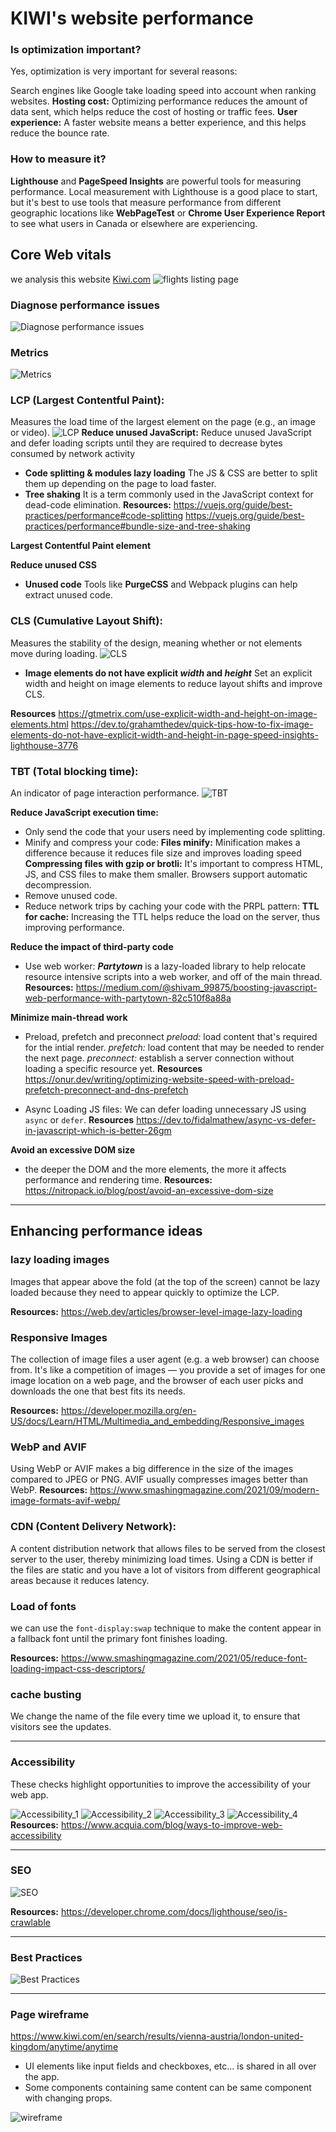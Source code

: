 # KIWI's website performance

### Is optimization important?
Yes, optimization is very important for several reasons:

Search engines like Google take loading speed into account when ranking websites.
**Hosting cost:** Optimizing performance reduces the amount of data sent, which helps reduce the cost of hosting or traffic fees.
**User experience:** A faster website means a better experience, and this helps reduce the bounce rate.

### How to measure it?
**Lighthouse** and **PageSpeed Insights** are powerful tools for measuring performance.
Local measurement with Lighthouse is a good place to start, but it's best to use tools that measure performance from different geographic locations like **WebPageTest** or **Chrome User Experience Report** to see what users in Canada or elsewhere are experiencing.

## Core Web vitals
we analysis this website [Kiwi.com](https://www.kiwi.com/en/search/results/vienna-austria/london-united-kingdom/anytime/anytime)
![flights listing page](images/kiwi.PNG)
### Diagnose performance issues
![Diagnose performance issues](images/diagnose.PNG)
### Metrics
![Metrics](images/metrics.PNG)

### LCP (Largest Contentful Paint):
 Measures the load time of the largest element on the page (e.g., an image or video).
![LCP](images/LCP.PNG)
 **Reduce unused JavaScript:** Reduce unused JavaScript and defer loading scripts until they are required to decrease bytes consumed by network activity
- **Code splitting & modules lazy loading**
The JS & CSS are better to split them up depending on the page to load faster.
- **Tree shaking** 
It is a term commonly used in the JavaScript context for dead-code elimination.
**Resources:** 
https://vuejs.org/guide/best-practices/performance#code-splitting
https://vuejs.org/guide/best-practices/performance#bundle-size-and-tree-shaking

**Largest Contentful Paint element** 

**Reduce unused CSS**
- **Unused code**
Tools like **PurgeCSS** and Webpack plugins can help extract unused code.


### CLS (Cumulative Layout Shift):
 Measures the stability of the design, meaning whether or not elements move during loading.
![CLS](images/CLS.PNG)

- **Image elements do not have explicit *width* and *height***
Set an explicit width and height on image elements to reduce layout shifts and improve CLS.

**Resources**
https://gtmetrix.com/use-explicit-width-and-height-on-image-elements.html
https://dev.to/grahamthedev/quick-tips-how-to-fix-image-elements-do-not-have-explicit-width-and-height-in-page-speed-insights-lighthouse-3776

### TBT (Total blocking time): 
An indicator of page interaction performance.
 ![TBT](images/TBT.PNG)

**Reduce JavaScript execution time:**
- Only send the code that your users need by implementing code splitting.
- Minify and compress your code: 
**Files minify:** Minification makes a difference because it reduces file size and improves loading speed
**Compressing files with gzip or brotli:** It's important to compress HTML, JS, and CSS files to make them smaller. Browsers support automatic decompression.
- Remove unused code.
- Reduce network trips by caching your code with the PRPL pattern:
**TTL for cache:** Increasing the TTL helps reduce the load on the server, thus improving performance.

**Reduce the impact of third-party code**
- Use web worker: ***Partytown*** is a lazy-loaded library to help relocate resource intensive scripts into a web worker, and off of the main thread.
**Resources:**
https://medium.com/@shivam_99875/boosting-javascript-web-performance-with-partytown-82c510f8a88a

**Minimize main-thread work**
- Preload, prefetch and preconnect
*preload:* load content that's required for the intial render.
*prefetch:* load content that may be needed to render the next page.
*preconnect:* establish a server connection without loading a specific resource yet.
**Resources**
https://onur.dev/writing/optimizing-website-speed-with-preload-prefetch-preconnect-and-dns-prefetch



- Async Loading JS files: We can defer loading unnecessary JS using `async` or `defer`.
**Resources**
https://dev.to/fidalmathew/async-vs-defer-in-javascript-which-is-better-26gm

**Avoid an excessive DOM size**
- the deeper the DOM and the more elements, the more it affects performance and rendering time.
**Resources:**
https://nitropack.io/blog/post/avoid-an-excessive-dom-size
---

## Enhancing performance ideas

### lazy loading images
Images that appear above the fold (at the top of the screen) cannot be lazy loaded because they need to appear quickly to optimize the LCP.

**Resources:** 
https://web.dev/articles/browser-level-image-lazy-loading

### Responsive Images
The collection of image files a user agent (e.g. a web browser) can choose from. It's like a competition of images — you provide a set of images for one image location on a web page, and the browser of each user picks and downloads the one that best fits its needs.

**Resources:**
 https://developer.mozilla.org/en-US/docs/Learn/HTML/Multimedia_and_embedding/Responsive_images

### WebP and AVIF
Using WebP or AVIF makes a big difference in the size of the images compared to JPEG or PNG. AVIF usually compresses images better than WebP.
**Resources:**
https://www.smashingmagazine.com/2021/09/modern-image-formats-avif-webp/
### CDN (Content Delivery Network): 
A content distribution network that allows files to be served from the closest server to the user, thereby minimizing load times.
Using a CDN is better if the files are static and you have a lot of visitors from different geographical areas because it reduces latency.

### Load of fonts
we can use the `font-display:swap` technique to make the content appear in a fallback font until the primary font finishes loading.

**Resources:**
https://www.smashingmagazine.com/2021/05/reduce-font-loading-impact-css-descriptors/

### cache busting
We change the name of the file every time we upload it, to ensure that visitors see the updates.

---

### Accessibility
These checks highlight opportunities to improve the accessibility of your web app.

![Accessibility_1](images/Accessibility_1.PNG)
![Accessibility_2](images/Accessibility_2.PNG)
![Accessibility_3](images/Accessibility_3.PNG)
![Accessibility_4](images/Accessibility_4.PNG)
**Resources:**
 https://www.acquia.com/blog/ways-to-improve-web-accessibility

---

### SEO
![SEO](images/SEO.PNG)

**Resources:**
https://developer.chrome.com/docs/lighthouse/seo/is-crawlable

---

### Best Practices
![Best Practices](images/best__practices.PNG)

---

### Page wireframe
https://www.kiwi.com/en/search/results/vienna-austria/london-united-kingdom/anytime/anytime
- UI elements like input fields and checkboxes, etc... is shared in all over the app.
- Some components containing same content can be same component with changing props.

![wireframe](images/New_Wireframe.png)